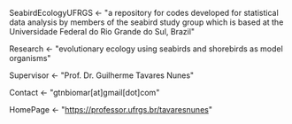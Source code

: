 SeabirdEcologyUFRGS <- "a repository for codes developed for statistical data analysis by members of the seabird study group 
                       which is based at the Universidade Federal do Rio Grande do Sul, Brazil"

Research <- "evolutionary ecology using seabirds and shorebirds as model organisms"

Supervisor <- "Prof. Dr. Guilherme Tavares Nunes"

Contact <- "gtnbiomar[at]gmail[dot]com"

HomePage <- "https://professor.ufrgs.br/tavaresnunes"
